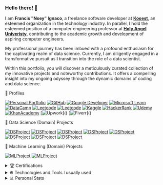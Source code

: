 ### Hello there! 👋 

I am **Francis "Noey" Ignaco**, a freelance software developer at **[Kooest](https://kooest.com/)**, an esteemed organization in the technology industry. In parallel, I hold the esteemed position of a computer engineering professor at **[Holy Angel Univeristy](https://www.hau.edu.ph/)**, contributing to the academic growth and development of aspiring computer engineers.

My professional journey has been imbued with a profound enthusiasm for the captivating realm of data science. Currently, I am diligently engaged in a transformative pursuit as I transition into the role of a data scientist.

Within this portfolio, you will discover a meticulously curated collection of my innovative projects and noteworthy contributions. It offers a compelling insight into my ongoing odyssey through the dynamic domains of coding and data science.

🌱 Profiles

[![Personal Portfolio](https://img.shields.io/badge/Personal%20Portfolio-7420EB?style=flat-square&logo=About.me&logoColor=E4E715)](https://noeyislearning.dev)
[![GitHub](https://img.shields.io/badge/GitHub-7420EB?style=flat-square&logo=github&logoColor=E4E715)](https://github.com/noeyislearning)
[![Google Developer](https://img.shields.io/badge/Google_Developer-7420EB?style=flat-square&logo=Google-chrome&logoColor=E4E715)](https://g.dev/noeyislearning)
[![Microsoft Learn](https://img.shields.io/badge/Microsoft_Learn-7420EB?style=flat-square&logo=microsoft&logoColor=E4E715)](https://learn.microsoft.com/en-us/users/noeyislearning)
[![DataCamp](https://img.shields.io/badge/DataCamp-7420EB?style=flat-square&logo=datacamp&logoColor=E4E715)](https://www.datacamp.com/portfolio/noeyislearning)
[![Leetcode](https://img.shields.io/badge/Leetcode-7420EB?style=flat-square&logo=leetcode&logoColor=E4E715)](https://leetcode.com/noeyislearning)
[![Leetcode](https://img.shields.io/badge/Exercism-7420EB?style=flat-square&logo=exercism&logoColor=E4E715)](https://exercism.org/profiles/noeyislearning)
[![Kaggle](https://img.shields.io/badge/Kaggle-7420EB?style=flat-square&logo=kaggle&logoColor=E4E715)](https://www.kaggle.com/noeyislearning)
[![HackerRank](https://img.shields.io/badge/HackerRank-7420EB?style=flat-square&logo=hackerrank&logoColor=E4E715)](https://www.hackerrank.com/noeyislearning)
[![Udemy](https://img.shields.io/badge/Udemy-7420EB?style=flat-square&logo=Udemy&logoColor=E4E715)](https://www.udemy.com/user/noey-19/)
[![KhanAcademy](https://img.shields.io/badge/Khan_Academy-7420EB?style=flat-square&logo=Khan%20Academy&logoColor=E4E715)](https://www.udemy.com/user/noey-19/)
[![Upwork](https://img.shields.io/badge/Upwork_(Active_Soon)-7420EB?style=flat-square&logo=Upwork&logoColor=E4E715)]()
[![Fiverr](https://img.shields.io/badge/Fiverr_(Active_Soon)-7420EB?style=flat-square&logo=Fiverr&logoColor=E4E715)]()

🧪 Data Science (Domain) Projects

[![DSProject](https://img.shields.io/badge/Global_Stock_Price_Archive-7420EB?style=flat-square&logo=&logoColor=E4E715)](https://gspa.noeyislearning.dev)
[![DSProject](https://img.shields.io/badge/Analyzing_Costumer_Behavior-7420EB?style=flat-square&logo=&logoColor=E4E715)](https://acb.noeyislearning.dev)
[![DSProject](https://img.shields.io/badge/Coffee_Chain_Sales-7420EB?style=flat-square&logo=&logoColor=E4E715)](https://ccs.noeyislearning.dev)
[![DSProject](https://img.shields.io/badge/Customer_Shopping_Trends-7420EB?style=flat-square&logo=&logoColor=E4E715)](https://cts.noeyislearning.dev)
[![DSProject](https://img.shields.io/badge/Netflix_Movie_Analysis_(DataCamp)-7420EB?style=flat-square&logo=&logoColor=E4E715)](https://nma.noeyislearning.dev)
[![DSProject](https://img.shields.io/badge/Sharpe_Ratio_Amazon_and_Facebook_(DataCamp)-7420EB?style=flat-square&logo=&logoColor=E4E715)](https://sraf.noeyislearning.dev)
[![DSProject](https://img.shields.io/badge/Ecommerce_Sales_Dashboard-7420EB?style=flat-square&logo=&logoColor=E4E715)](https://www.linkedin.com/in/noeyislearning/overlay/projects/2016465098/multiple-media-viewer/?profileId=ACoAACnizWwBDziQE4ttOGLclNItJfhy21C4aaU&treasuryMediaId=1635544283648)
[![DSProject](https://img.shields.io/badge/HR_Dashboard-7420EB?style=flat-square&logo=&logoColor=E4E715)](https://www.linkedin.com/in/noeyislearning/overlay/projects/2016465098/multiple-media-viewer/?profileId=ACoAACnizWwBDziQE4ttOGLclNItJfhy21C4aaU&treasuryMediaId=1635544655441)

🧠 Machine Learning (Domain) Projects

[![MLProject](https://img.shields.io/badge/Pneumonia_Detection_Model-7420EB?style=flat-square&logo=&logoColor=E4E715)](https://github.com/noeyislearning/pneumonia-detection-model)
[![MLProject](https://img.shields.io/badge/Fruit_Classifier_Model-7420EB?style=flat-square&logo=&logoColor=E4E715)](https://github.com/noeyislearning/fruit-classifier-model)


<details>
<summary>🏆 Certifications</summary>
<br>

DataCamp

Great Learning

[![Certificates](https://img.shields.io/badge/(Great_Learning)_Basics_of_Exploratory_Data_Analysis-7420EB?style=flat-square&logo=&logoColor=E4E715)](https://verify.mygreatlearning.com/verify/ELZKXPBS) <!-- Great Learning -->
[![Certificates](https://img.shields.io/badge/(Great_Learning)_Data_Science_Foundations-7420EB?style=flat-square&logo=&logoColor=E4E715)](https://verify.mygreatlearning.com/verify/DUELEPBV) <!-- Great Learning -->
[![Certificates](https://img.shields.io/badge/(Great_Learning)_Introduction_to_Analytics-7420EB?style=flat-square&logo=&logoColor=E4E715)](https://verify.mygreatlearning.com/verify/GYJSLFLS) <!-- Great Learning -->
[![Certificates](https://img.shields.io/badge/(Great_Learning)_Introduction_to_Data_Science-7420EB?style=flat-square&logo=&logoColor=E4E715)](https://verify.mygreatlearning.com/verify/VCSDJPFL) <!-- Great Learning -->
[![Certificates](https://img.shields.io/badge/(Great_Learning)_Python_for_Data_Science-7420EB?style=flat-square&logo=&logoColor=E4E715)](https://verify.mygreatlearning.com/verify/UHWEGLSH) <!-- Great Learning -->
[![Certificates](https://img.shields.io/badge/(Great_Learning)_Statistics_for_Data_Science-7420EB?style=flat-square&logo=&logoColor=E4E715)](https://verify.mygreatlearning.com/verify/OMJPTGZH) <!-- Great Learning -->

Udemy

[![Certificates](https://img.shields.io/badge/(Udemy)_Data_Visualization_with_Power_BI_Simplified-7420EB?style=flat-square&logo=&logoColor=E4E715)](https://www.udemy.com/certificate/UC-2024f9f5-7abd-4b0c-9816-e90b08fb821b) <!-- Udemy -->
[![Certificates](https://img.shields.io/badge/(Udemy)_AI_&_ML_Starter_Course_with_Hands_On_Projects-7420EB?style=flat-square&logo=&logoColor=E4E715)](https://www.udemy.com/certificate/UC-a0938eb8-f53e-45d9-ae18-639503d73d1c) <!-- Udemy -->
[![Certificates](https://img.shields.io/badge/(Udemy)_Learn_Big_Data_Basics-7420EB?style=flat-square&logo=&logoColor=E4E715)](https://www.udemy.com/certificate/UC-a76b706f-4128-4282-8272-82899e180558) <!-- Udemy -->

Kaggle

[![Certificates](https://img.shields.io/badge/(Kaggle)_Intro_to_Programming-7420EB?style=flat-square&logo=&logoColor=E4E715)](https://www.kaggle.com/learn/certification/noeyislearning/intro-to-programming) <!-- Kaggle --> 
[![Certificates](https://img.shields.io/badge/(Kaggle)_Python-7420EB?style=flat-square&logo=&logoColor=E4E715)](https://www.kaggle.com/learn/certification/noeyislearning/python) <!-- Kaggle -->
[![Certificates](https://img.shields.io/badge/(Kaggle)_Data_Cleaning-7420EB?style=flat-square&logo=&logoColor=E4E715)](https://www.kaggle.com/learn/certification/noeyislearning/data-cleaning) <!-- Kaggle --> 

HackerRank

[![Certificates](https://img.shields.io/badge/(HackerRank)_Java-7420EB?style=flat-square&logo=&logoColor=E4E715)](https://www.hackerrank.com/certificates/97f8eeb909de) <!-- HackerRank -->
[![Certificates](https://img.shields.io/badge/(HackerRank)_CSS-7420EB?style=flat-square&logo=&logoColor=E4E715)](https://www.hackerrank.com/certificates/e0f76cac3b00) <!-- HackerRank -->
[![Certificates](https://img.shields.io/badge/(HackerRank)_Python-7420EB?style=flat-square&logo=&logoColor=E4E715)](https://www.hackerrank.com/certificates/e8b2f4342a9f) <!-- HackerRank -->

MongoDB

[![Certificates](https://img.shields.io/badge/(MongoDB)_Introduction_to_MongoDB-7420EB?style=flat-square&logo=&logoColor=E4E715)](https://learn.mongodb.com/c/PEZG-9sCSa2McM9MGjoR9w) <!-- MongoDB -->

</details>

<details>
<summary>⚙️ Technologies and Tools I usually used</summary>
<br>
  
[![T&T](https://img.shields.io/badge/Python-7420EB?style=flat-square&logo=Python&logoColor=E4E715)]()
[![T&T](https://img.shields.io/badge/Django-7420EB?style=flat-square&logo=Django&logoColor=E4E715)]()
[![T&T](https://img.shields.io/badge/JavaScript-7420EB?style=flat-square&logo=JavaScript&logoColor=E4E715)]()
[![T&T](https://img.shields.io/badge/TypeScript-7420EB?style=flat-square&logo=TypeScript&logoColor=E4E715)]()
[![T&T](https://img.shields.io/badge/Node.js-7420EB?style=flat-square&logo=Node&logoColor=E4E715)]()
[![T&T](https://img.shields.io/badge/Express.js-7420EB?style=flat-square&logo=Express&logoColor=E4E715)]()
[![T&T](https://img.shields.io/badge/React.js-7420EB?style=flat-square&logo=React&logoColor=E4E715)]()
[![T&T](https://img.shields.io/badge/Next.js-7420EB?style=flat-square&logo=Nextdotjs&logoColor=E4E715)]()
[![T&T](https://img.shields.io/badge/Svelte-7420EB?style=flat-square&logo=Svelte&logoColor=E4E715)]()
[![T&T](https://img.shields.io/badge/Svelte_Kit-7420EB?style=flat-square&logo=Svelte&logoColor=E4E715)]()
[![T&T](https://img.shields.io/badge/Redux-7420EB?style=flat-square&logo=Redux&logoColor=E4E715)]()
[![T&T](https://img.shields.io/badge/Vite-7420EB?style=flat-square&logo=Vite&logoColor=E4E715)]()
[![T&T](https://img.shields.io/badge/CSS3-7420EB?style=flat-square&logo=CSS3&logoColor=E4E715)]()
[![T&T](https://img.shields.io/badge/TailwindCSS-7420EB?style=flat-square&logo=Tailwind-CSS&logoColor=E4E715)]()
[![T&T](https://img.shields.io/badge/Bootstrap-7420EB?style=flat-square&logo=Bootstrap&logoColor=E4E715)]()
[![T&T](https://img.shields.io/badge/MongoDB-7420EB?style=flat-square&logo=MongoDB&logoColor=E4E715)]()
[![T&T](https://img.shields.io/badge/PostgreSQL-7420EB?style=flat-square&logo=PostgreSQL&logoColor=E4E715)]()
[![T&T](https://img.shields.io/badge/MySQL-7420EB?style=flat-square&logo=MySQL&logoColor=E4E715)]()
[![T&T](https://img.shields.io/badge/SQLite-7420EB?style=flat-square&logo=SQLite&logoColor=E4E715)]()
[![T&T](https://img.shields.io/badge/Vercel-7420EB?style=flat-square&logo=Vercel&logoColor=E4E715)]()
[![T&T](https://img.shields.io/badge/Amazon_AWS-7420EB?style=flat-square&logo=Amazon-AWS&logoColor=E4E715)]()
[![T&T](https://img.shields.io/badge/Digital_Ocean-7420EB?style=flat-square&logo=DigitalOcean&logoColor=E4E715)]()
[![T&T](https://img.shields.io/badge/Postman-7420EB?style=flat-square&logo=Postman&logoColor=E4E715)]()
[![T&T](https://img.shields.io/badge/PowerBI-7420EB?style=flat-square&logo=Power%20BI&logoColor=E4E715)]()
[![T&T](https://img.shields.io/badge/Anaconda-7420EB?style=flat-square&logo=Anaconda&logoColor=E4E715)]()
[![T&T](https://img.shields.io/badge/Jupyter-7420EB?style=flat-square&logo=Jupyter&logoColor=E4E715)]()
[![T&T](https://img.shields.io/badge/Notion-7420EB?style=flat-square&logo=Notion&logoColor=E4E715)]()
</details>

<details>
<summary>📊 Personal Stats</summary>
<br>

🔥 GitHub Streak

<img src="https://github-readme-streak-stats.herokuapp.com/?user=noeyislearning" alt="Github Streak" width="500"/>
</details>

